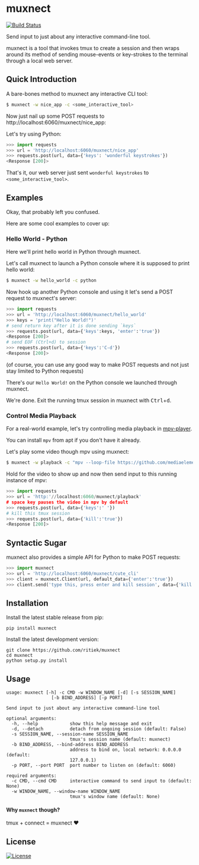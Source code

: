 # muxnect

[![Build Status](https://travis-ci.org/ritiek/muxnect.svg?branch=master)](https://travis-ci.org/ritiek/muxnect)

Send input to just about any interactive command-line tool.

muxnect is a tool that invokes tmux to create a session and then
wraps around its method of sending mouse-events or key-strokes
to the terminal through a local web server.

## Quick Introduction

A bare-bones method to muxnect any interactive CLI tool:
```bash
$ muxnect -w nice_app -c <some_interactive_tool>
```

Now just nail up some POST requests to http://localhost:6060/muxnect/nice_app:

Let's try using Python:
```python
>>> import requests
>>> url = 'http://localhost:6060/muxnect/nice_app'
>>> requests.post(url, data={'keys': 'wonderful keystrokes'})
<Response [200]>
```

That's it, our web server just sent `wonderful keystrokes`
to `<some_interactive_tool>`.

## Examples

Okay, that probably left you confused.

Here are some cool examples to cover up:

### Hello World - Python

Here we'll print hello world in Python through muxnect.

Let's call muxnect to launch a Python console where it is
supposed to print hello world:
```bash
$ muxnect -w hello_world -c python
```

Now hook up another Python console and using it let's send a POST
request to muxnect's server:
```python
>>> import requests
>>> url = 'http://localhost:6060/muxnect/hello_world'
>>> keys = 'print("Hello World!")'
# send return key after it is done sending `keys`
>>> requests.post(url, data={'keys':keys, 'enter':'true'})
<Response [200]>
# send EOF (Ctrl+d) to session
>>> requests.post(url, data={'keys':'C-d'})
<Response [200]>
```

(of course, you can use any good way to make POST requests and not just stay
limited to Python requests)

There's our `Hello World!` on the Python console we launched through muxnect.

We're done. Exit the running tmux session in muxnect with <kbd>Ctrl</kbd>+<kbd>d</kbd>.

### Control Media Playback

For a real-world example, let's try controlling media playback in
[mpv-player](https://github.com/mpv-player/mpv).

You can install `mpv` from apt if you don't have it already.

Let's play some video though mpv using muxnect:

```bash
$ muxnect -w playback -c "mpv --loop-file https://github.com/mediaelement/mediaelement-files/raw/master/big_buck_bunny.mp4"
```

Hold for the video to show up and now then send input to this
running instance of mpv:
```python
>>> import requests
>>> url = 'http:'//localhost:6060/muxnect/playback'
# space key pauses the video in mpv by default
>>> requests.post(url, data={'keys':' '})
# kill this tmux session
>>> requests.post(url, data={'kill':'true'})
<Response [200]>
```

## Syntactic Sugar

muxnect also provides a simple API for Python to make POST requests:
```python
>>> import muxnect
>>> url = 'http://localhost:6060/muxnect/cute_cli'
>>> client = muxnect.Client(url, default_data={'enter':'true'})
>>> client.send('type this, press enter and kill session', data={'kill':'true'})
```

## Installation

Install the latest stable release from pip:
```
pip install muxnect
```

Install the latest development version:
```
git clone https://github.com/ritiek/muxnect
cd muxnect
python setup.py install
```

## Usage

```
usage: muxnect [-h] -c CMD -w WINDOW_NAME [-d] [-s SESSION_NAME]
                 [-b BIND_ADDRESS] [-p PORT]

Send input to just about any interactive command-line tool

optional arguments:
  -h, --help            show this help message and exit
  -d, --detach          detach from ongoing session (default: False)
  -s SESSION_NAME, --session-name SESSION_NAME
                        tmux's session name (default: muxnect)
  -b BIND_ADDRESS, --bind-address BIND_ADDRESS
                        address to bind on, local network: 0.0.0.0 (default:
                        127.0.0.1)
  -p PORT, --port PORT  port number to listen on (default: 6060)

required arguments:
  -c CMD, --cmd CMD     interactive command to send input to (default: None)
  -w WINDOW_NAME, --window-name WINDOW_NAME
                        tmux's window name (default: None)
```

#### Why `muxnect` though?

tmux + connect = muxnect :heart:

## License

[![License](https://img.shields.io/github/license/ritiek/muxnect.svg)](https://github.com/ritiek/muxnect/blob/master/LICENSE)
